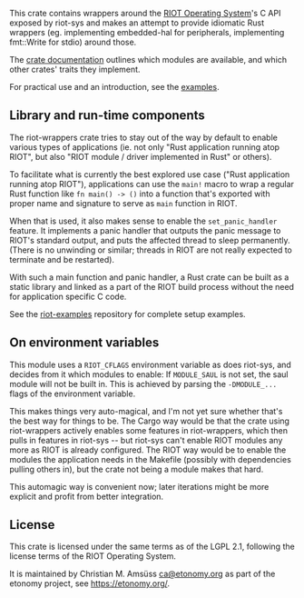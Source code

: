 This crate contains wrappers around the [RIOT Operating
System](https://riot-os.org/)'s C API exposed by riot-sys and
makes an attempt to provide idiomatic Rust wrappers (eg. implementing
embedded-hal for peripherals, implementing fmt::Write for stdio) around those.

The [crate documentation](https://docs.rs/riot-wrappers/) outlines which
modules are available, and which other crates' traits they implement.

For practical use and an introduction, see the
[examples](https://gitlab.com/etonomy/riot-examples/).

Library and run-time components
-------------------------------

The riot-wrappers crate tries to stay out of the way by default to enable
various types of applications (ie. not only "Rust application running atop
RIOT", but also "RIOT module / driver implemented in Rust" or others).

To facilitate what is currently the best explored use case ("Rust application
running atop RIOT"), applications can use the ``main!`` macro to wrap a regular
Rust function like ``fn main() -> ()`` into a function that's exported with
proper name and signature to serve as ``main`` function in RIOT.

When that is used, it also makes sense to enable the ``set_panic_handler``
feature. It implements a panic handler that outputs the panic message to RIOT's
standard output, and puts the affected thread to sleep permanently.  (There is
no unwinding or similar; threads in RIOT are not really expected to terminate
and be restarted).

With such a main function and panic handler, a Rust crate can be built as a
static library and linked as a part of the RIOT build process without the need
for application specific C code.

See the [riot-examples](https://gitlab.com/etonomy/riot-examples) repository
for complete setup examples.

On environment variables
------------------------

This module uses a `RIOT_CFLAGS` environment variable as does riot-sys,
and decides from it which modules to enable: If `MODULE_SAUL` is not set, the
saul module will not be built in. This is achieved by parsing the
`-DMODULE_...` flags of the environment variable.

This makes things very auto-magical, and I'm not yet sure whether that's the
best way for things to be. The Cargo way would be that the crate using
riot-wrappers actively enables some features in riot-wrappers, which then pulls
in features in riot-sys -- but riot-sys can't enable RIOT modules any more as
RIOT is already configured. The RIOT way would be to enable the modules the
application needs in the Makefile (possibly with dependencies pulling others
in), but the crate not being a module makes that hard.

This automagic way is convenient now; later iterations might be more explicit
and profit from better integration.

License
-------

This crate is licensed under the same terms as of the LGPL 2.1, following the
license terms of the RIOT Operating System.

It is maintained by Christian M. Amsüss <ca@etonomy.org> as part of the etonomy
project, see <https://etonomy.org/>.
